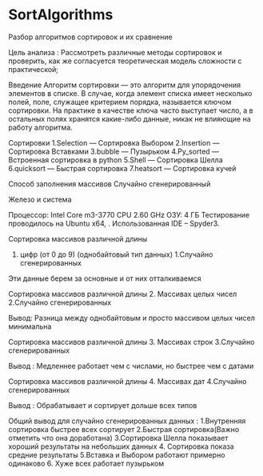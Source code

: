 # SortAlgorithms
Разбор алгоритмов сортировок и их сравнение

Цель анализа : Рассмотреть различные методы сортировок и проверить, как же согласуется теоретическая модель сложности с практической;

Введение
Алгоритм сортировки — это алгоритм для упорядочения элементов в списке. В случае, когда элемент списка имеет несколько полей, поле, служащее критерием порядка, называется ключом сортировки. На практике в качестве ключа часто выступает число, а в остальных полях хранятся какие-либо данные, никак не влияющие на работу алгоритма.


Сортировки
1.Selection — Сортировка Выбором
2.Insertion — Сортировка Вставками
3.bubble — Пузырьком
4.Py_sorted — Встроенная сортировка в python
5.Shell — Сортировка Шелла
6.quicksort — Быстрая сортировка
7.heatsort — Сортировка кучей

Способ заполнения массивов
Случайно сгенерированный

Железо и система

Процессор: Intel Core m3-3770 CPU 2.60 GHz
ОЗУ: 4 ГБ
Тестирование проводилось на Ubuntu x64, . Использованная IDE – Spyder3. 


Сортировка массивов различной длины 
1. цифр (от 0 до 9) (однобайтовый тип данных)
1.Cлучайно сгенерированных

Эти данные берем за основные и от них отталкиваемся


Сортировка массивов различной длины 
2. Массивах целых чисел
2.Cлучайно сгенерированных

Вывод: Разница между однобайтовым и просто массивом целых чисел минимальна


Сортировка массивов различной длины 
3. Массивах строк
3.Cлучайно сгенерированных

Вывод : Медленнее работает чем с числами, но быстрее чем с датами

Сортировка массивов различной длины 
4. Массивах дат
4.Cлучайно сгенерированных

Вывод : Обрабатывает и сортирует дольше всех типов

Общий вывод для случайно сгенерированных данных :
1.Внутренняя сортировка быстрее всех сортирует
2.Быстрая сортировка(Важно отметить что она доработана)
3.Сортировка Шелла показывает хороший результаты на небольших данных
4. Сортировка показа средние результаты
5.Вставка и Выбором работают примерно одинаково
6. Хуже всех работает пузырьком
